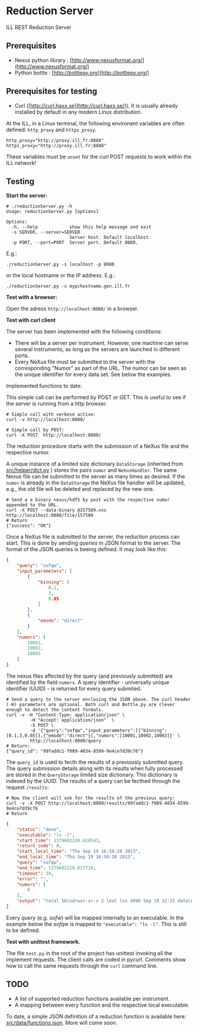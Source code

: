 Reduction Server
===============

ILL REST Reduction Server

Prerequisites
-------------
  - Nexus python library : [http://www.nexusformat.org/](http://www.nexusformat.org/)
  - Python bottle : [http://bottlepy.org](http://bottlepy.org/)


Prerequisites for testing
-------------------------

  - Curl ([http://curl.haxx.se](http://curl.haxx.se/)). It is usually already installed by default in any modern Linux distribution.

At the ILL, in a Linux terminal, the following environent variables are often defined: `http_proxy` and `https_proxy`.

```
http_proxy="http://proxy.ill.fr:8888"
https_proxy="http://proxy.ill.fr:8888"
```

These variables must be `unset` for the curl POST requests to work within the ILL network!

Testing
-------------------------

**Start the server:**

```
# ./reductionServer.py -h
Usage: reductionServer.py [options]

Options:
  -h, --help            show this help message and exit
  -s SERVER, --server=SERVER
                        Server host. Default localhost.
  -p PORT, --port=PORT  Server port. Default 8080.
```

E.g.:

```
./reductionServer.py -s localhost -p 8080
```

or the local hostname or the IP address. E.g.:

```
./reductionServer.py -s mypchostname.gen.ill.fr
```



**Test with a browser:**

Open the adress ```http://localhost:8080/``` in a browser.


**Test with curl client**

The server has been implemented with the following conditions:
- There will be a server per instrument. However, one machine can serve several instruments, as long as the servers are launched in different ports.
- Every NeXus file must be submitted to the server with the corresponding "Numor" as part of the URL. The numor can be seen as the unique identifier for every data set. See below the examples. 

Implemented functions to date:

This simple call can be performed by POST or GET. This is useful to see if the server is running from a http browser.

```
# Simple call with verbose active:
curl -v http://localhost:8080/

# Simple call by POST:
curl -X POST  http://localhost:8080/
```

The reduction procedure starts with the submission of a NeXus file and the respective numor.

A unique instance of a limited size dictionary ```DataStorage``` (inherited from [src/helper/dict.py](src/helper/dict.py) ) stores the pairs ```numor``` and ```NeXusHandler```. 
The same Nexus file can be submitted to the server as many times as desired. If the ```numor``` is already in the ```DataStorage``` the NeXus file handler will be updated, e.g., the old file will be deleted and replaced by the new one.

```
# Send a a binary nexus/hdf5 by post with the respective numor appended to the URL.
curl -X POST --data-binary @157589.nxs http://localhost:8080/file/157589
# Return
{"success": "OK"}
```

Once a NeXus file is submitted to the server, the reduction process can start.
This is done by sending *queries* in JSON format to the server. The format of the JSON queries is beeing defined. It may look like this:
```json
{
    "query": "sofqw",
    "input_parameters": [
        {
            "binning": [
                0.1,
                3,
                0.05
            ]
        },
        {
            "emode": "direct"
        }
    ],
    "numors": [
        10001,
        10002,
        10003
    ]
}
```

The nexus files affected by the query (and previously submitted) are identified by the field ```numors```.
A query identifier - universally unique identifier (UUID) - is returned for every query submited.

```
# Send a query to the server enclosing the JSON above. The curl header (-H) parameters are optional. Both curl and Bottle.py are clever enough to detect the content formats.
curl -v -H "Content-Type: application/json" \
         -H "Accept: application/json"  \
         -X POST \
         -d '{"query":"sofqw","input_parameters":[{"binning":[0.1,3,0.05]},{"emode":"direct"}],"numors":[10001,10002,10003]}' \
         http://localhost:8080/query
# Return:
{"query_id": "99faddc1-f089-4034-8599-9e4ce7d39c76"}
```

The ```query_id``` is used to fecth the results of a previously submitted query. The query submission details along with its results when fully processed are stored in the ```QueryStorage``` limited size dictionary. This dictionary is indexed by the UUID.
The results of a query can be fecthed through the request ```/results```:

```
# Now the client will ask for the results of the previous query:
curl -v -X POST http://localhost:8080/results/99faddc1-f089-4034-8599-9e4ce7d39c76
# Return
```
```json
{
    "status": "done",
    "executable": "ls -l",
    "start_time": 1379602228.618543,
    "return_code": 0,
    "start_local_time": "Thu Sep 19 16:50:28 2013",
    "end_local_time": "Thu Sep 19 16:50:28 2013",
    "query": "sofqw",
    "end_time": 1379602228.637719,
    "timeout": 10,
    "error": "",
    "numors": [
        8
    ],
    "output": "total 56\ndrwxr-xr-x 2 leal lss 4096 Sep 19 12:21 data\n-rw-r--r-- 1 leal lss  523 Sep 16 16:44 globalVars.pyc\ndrwxr-xr-x 2 leal lss 4096 Sep 19 11:12 helper\n-rw-r--r-- 1 leal lss  921 Jul 26 17:41 logging.ini\ndrwxr-xr-x 2 leal lss 4096 Sep 16 11:01 nexus\ndrwxr-xr-x 2 leal lss 4096 Sep 19 12:08 reduction\n-rwxr-xr-x 1 leal lss 5330 Sep 19 16:50 reductionServer.py\n-rw-r--r-- 1 leal lss 4864 Sep 12 11:55 reductionServer.pyc\n-rwxr-xr-x 1 leal lss 4113 Sep 19 16:42 test.py\n-rw-r--r-- 1 leal lss 4625 Aug  9 10:44 test.pyc\n"
}
```

Every *query* (e.g. *sofw*) will be mapped internally to an executable. In the example below the *sofqw* is mapped to ```"executable": "ls -l"```. This is still to be defined.

**Test with unittest framework.**

The file ```test.py``` in the root of the project has unittest invoking all the implement requests. The client calls are coded in pycurl. Comments show how to call the same requests through the ```curl``` command line.

TODO
----

- A list of supported reduction functions available per instrument.
- A mapping between every function and the respective local executable.

To date, a simple JSON definition of a reduction function is available here: [src/data/functions.json](src/data/functions.json). More will come soon.

